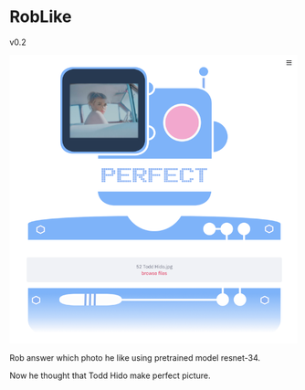 # RobLike

v0.2

![Screenshot](screenshot/screenshot1.png)

Rob answer which photo he like using pretrained model resnet-34.

Now he thought that Todd Hido make perfect picture.
